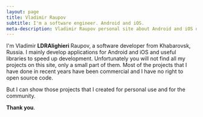 ```yaml
---
layout: page
title: Vladimir Raupov
subtitle: I'm a software engineer. Android and iOS.
meta-description: Vladimir Raupov personal site about Android and iOS development.
---
```


I'm Vladimir **LDRAlighieri** Raupov, a software developer from Khabarovsk, Russia. I mainly develop applications for Android and iOS and useful libraries to speed up development.
Unfortunately you will not find all my projects on this site, only a small part of them. Most of the projects that I have done in recent years have been commercial and I have no right to open source code.

But I can show those projects that I created for personal use and for the community.

**Thank you**.
